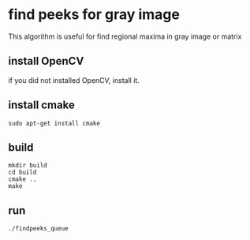 # find peeks for gray image
This algorithm is useful for find regional maxima in gray image or matrix

##  install OpenCV 
if you did not installed OpenCV, install it. 

## install cmake
```
sudo apt-get install cmake
```

## build
```
mkdir build
cd build
cmake ..
make
```

## run
```
./findpeeks_queue
```
